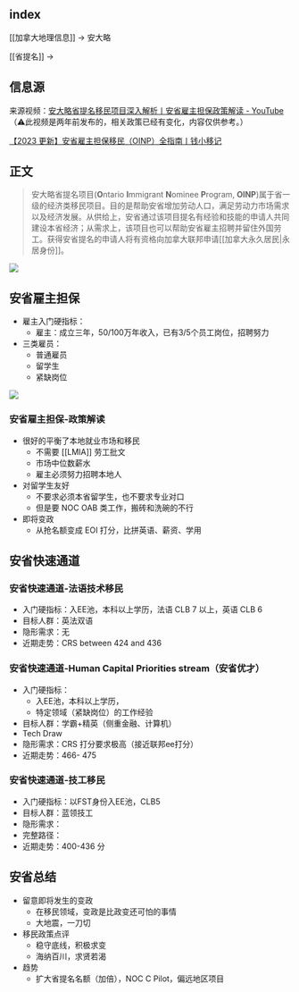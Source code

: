 ## index

[[加拿大地理信息]] -> 安大略

[[省提名]] ->

## 信息源

来源视频：[安大略省提名移民项目深入解析丨安省雇主担保政策解读 - YouTube](https://www.youtube.com/watch?v=Si5kJfCBWkU)
（⚠️此视频是两年前发布的，相关政策已经有变化，内容仅供参考。）

[【2023 更新】安省雇主担保移民（OINP）全指南丨钱小移记](https://qianxiaoyi.com/canada-oinp/)


## 正文

>安大略省提名项目(**O**ntario **I**mmigrant **N**ominee **P**rogram, **OINP**)属于省一级的经济类移民项目。目的是帮助安省增加劳动人口，满足劳动力市场需求以及经济发展。从供给上，安省通过该项目提名有经验和技能的申请人共同建设本省经济；从需求上，该项目也可以帮助安省雇主招聘并留住外国劳工。获得安省提名的申请人将有资格向加拿大联邦申请[[加拿大永久居民|永居身份]]。
>[](https://qianxiaoyi.com/canada-oinp/)



![](https://picture-guan.oss-cn-hangzhou.aliyuncs.com/20230227130735.png)

## 安省雇主担保

- 雇主入门硬指标：
	- 雇主：成立三年，50/100万年收入，已有3/5个员工岗位，招聘努力
- 三类雇员：
	- 普通雇员
	- 留学生
	- 紧缺岗位

![](https://picture-guan.oss-cn-hangzhou.aliyuncs.com/20230213164235.png)

### 安省雇主担保-政策解读
- 很好的平衡了本地就业市场和移民
	- 不需要 [[LMIA]] 劳工批文
	- 市场中位数薪水
	- 雇主必须努力招聘本地人
- 对留学生友好
	- 不要求必须本省留学生，也不要求专业对口
	- 但是要 NOC OAB 类工作，搬砖和洗碗的不行
- 即将变政
	- 从抢名额变成 EOI 打分，比拼英语、薪资、学用

## 安省快速通道

### 安省快速通道-法语技术移民

- 入门硬指标：入EE池，本科以上学历，法语 CLB 7 以上，英语 CLB 6
- 目标人群：英法双语
- 隐形需求：无
- 近期走势：CRS between 424 and 436


### 安省快速通道-Human Capital Priorities stream（安省优才）

- 入门硬指标：
	- 入EE池，本科以上学历，
	- 特定领域（紧缺岗位）的工作经验
- 目标人群：学霸+精英（侧重金融、计算机）
- Tech Draw
- 隐形需求：CRS 打分要求极高（接近联邦ee打分）
- 近期走势：466- 475


### 安省快速通道-技工移民

- 入门硬指标：以FST身份入EE池，CLB5
- 目标人群：蓝领技工
- 隐形需求：
- 完整路径：
- 近期走势：400-436 分

## 安省总结
- 留意即将发生的变政
	- 在移民领域，变政是比政变还可怕的事情
	- 大地震，一刀切
- 移民政策点评
	- 稳守底线，积极求变
	- 海纳百川，求贤若渴
- 趋势
	- 扩大省提名名额（加倍），NOC C Pilot，偏远地区项目